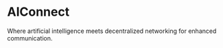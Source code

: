 # AIConnect
Where artificial intelligence meets decentralized networking for enhanced communication.
